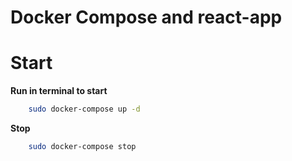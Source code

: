# Docker Compose and react-app

Start
=============

**Run in terminal to start**
```bash
	sudo docker-compose up -d
```

**Stop**
```bash
	sudo docker-compose stop
```
